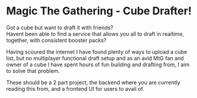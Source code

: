 # Magic The Gathering - Cube Drafter!

Got a cube but want to draft it with friends?  
Havent been able to find a service that allows you all to draft in realtime, together, with consistent booster packs?  

Having scoured the internet I have found plenty of ways to upload a cube list, but no multiplayer functional draft setup and as an avid MtG fan and owner of a cube I have spent hours of fun building and drafting from, I aim to solve that problem.  

These should be a 2 part project, the backend where you are currently reading this from, and a frontend UI for users to avail of.
